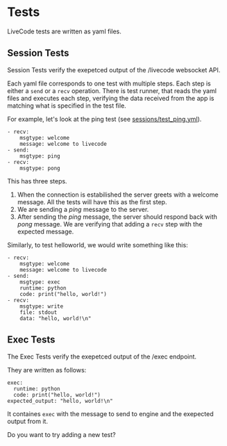 # Tests

LiveCode tests are written as yaml files.

## Session Tests

Session Tests verify the exepetced output of the /livecode websocket API.

Each yaml file corresponds to one test with multiple steps. Each step is either a `send` or a `recv` operation. There is test runner, that reads the yaml files and executes each step, verifying the data received from the app is matching what is specified in the test file.

For example, let's look at the ping test (see [sessions/test_ping.yml](sessions/test_ping.yml)).

```
- recv:
    msgtype: welcome
    message: welcome to livecode
- send:
    msgtype: ping
- recv:
    msgtype: pong
```

This has three steps.
1. When the connection is estabilished the server greets with a welcome message. All the tests will have this as the first step.
2. We are sending a _ping_ message to the server.
3. After sending the _ping_ message, the server should respond back with _pong_ message. We are verifying that adding a `recv` step with the expected message.

Similarly, to test helloworld, we would write something like this:

```
- recv:
    msgtype: welcome
    message: welcome to livecode
- send:
    msgtype: exec
    runtime: python
    code: print("hello, world!")
- recv:
    msgtype: write
    file: stdout
    data: "hello, world!\n"
```

## Exec Tests

The Exec Tests verify the exepetced output of the /exec endpoint.

They are written as follows:

```
exec:
  runtime: python
  code: print("hello, world!")
expected_output: "hello, world!\n"
```

It containes `exec` with the message to send to engine and the exepected output from it.

Do you want to try adding a new test?

